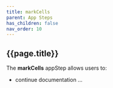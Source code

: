 ```yaml
---
title: markCells
parent: App Steps
has_children: false
nav_order: 10
---
```


## {{page.title}}

The **markCells** appStep allows users to:

- continue documentation ...
